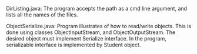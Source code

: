 DirListing.java:
The program accepts the path as a cmd line argument, and lists all the names of the files.

ObjectSerialize.java:
Program illustrates of how to read/write objects. This is done using classes ObjectInputStream, and ObjectOutputStream. The desired object must implement Serialize interface. 
In the program, serializable interface is implemented by Student object.
